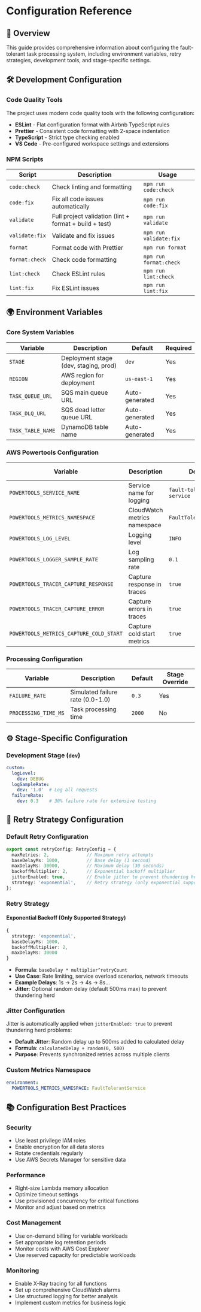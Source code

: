 # Configuration Reference

## 🔧 Overview

This guide provides comprehensive information about configuring the fault-tolerant task processing system, including environment variables, retry strategies, development tools, and stage-specific settings.

## 🛠️ Development Configuration

### Code Quality Tools
The project uses modern code quality tools with the following configuration:

- **ESLint** - Flat configuration format with Airbnb TypeScript rules
- **Prettier** - Consistent code formatting with 2-space indentation
- **TypeScript** - Strict type checking enabled
- **VS Code** - Pre-configured workspace settings and extensions

### NPM Scripts
| Script | Description | Usage |
|--------|-------------|-------|
| `code:check` | Check linting and formatting | `npm run code:check` |
| `code:fix` | Fix all code issues automatically | `npm run code:fix` |
| `validate` | Full project validation (lint + format + build + test) | `npm run validate` |
| `validate:fix` | Validate and fix issues | `npm run validate:fix` |
| `format` | Format code with Prettier | `npm run format` |
| `format:check` | Check code formatting | `npm run format:check` |
| `lint:check` | Check ESLint rules | `npm run lint:check` |
| `lint:fix` | Fix ESLint issues | `npm run lint:fix` |

## 🌍 Environment Variables

### Core System Variables

| Variable | Description | Default | Required |
|----------|-------------|---------|----------|
| `STAGE` | Deployment stage (dev, staging, prod) | `dev` | Yes |
| `REGION` | AWS region for deployment | `us-east-1` | Yes |
| `TASK_QUEUE_URL` | SQS main queue URL | Auto-generated | Yes |
| `TASK_DLQ_URL` | SQS dead letter queue URL | Auto-generated | Yes |
| `TASK_TABLE_NAME` | DynamoDB table name | Auto-generated | Yes |

### AWS Powertools Configuration

| Variable | Description | Default | Stage Override |
|----------|-------------|---------|----------------|
| `POWERTOOLS_SERVICE_NAME` | Service name for logging | `fault-tolerant-service` | No |
| `POWERTOOLS_METRICS_NAMESPACE` | CloudWatch metrics namespace | `FaultTolerantService` | No |
| `POWERTOOLS_LOG_LEVEL` | Logging level | `INFO` | Yes |
| `POWERTOOLS_LOGGER_SAMPLE_RATE` | Log sampling rate | `0.1` | Yes |
| `POWERTOOLS_TRACER_CAPTURE_RESPONSE` | Capture response in traces | `true` | No |
| `POWERTOOLS_TRACER_CAPTURE_ERROR` | Capture errors in traces | `true` | No |
| `POWERTOOLS_METRICS_CAPTURE_COLD_START` | Capture cold start metrics | `true` | No |

### Processing Configuration

| Variable | Description | Default | Stage Override |
|----------|-------------|---------|----------------|
| `FAILURE_RATE` | Simulated failure rate (0.0-1.0) | `0.3` | Yes |
| `PROCESSING_TIME_MS` | Task processing time | `2000` | No |

## ⚙️ Stage-Specific Configuration

### Development Stage (`dev`)
```yaml
custom:
  logLevel:
    dev: DEBUG
  logSampleRate:
    dev: '1.0'  # Log all requests
  failureRate:
    dev: 0.3    # 30% failure rate for extensive testing
```

## 🔄 Retry Strategy Configuration

### Default Retry Configuration
```typescript
export const retryConfig: RetryConfig = {
  maxRetries: 2,              // Maximum retry attempts
  baseDelayMs: 1000,          // Base delay (1 second)
  maxDelayMs: 30000,          // Maximum delay (30 seconds)
  backoffMultiplier: 2,       // Exponential backoff multiplier
  jitterEnabled: true,        // Enable jitter to prevent thundering herd
  strategy: 'exponential',    // Retry strategy (only exponential supported)
};
```

### Retry Strategy

#### Exponential Backoff (Only Supported Strategy)
```typescript
{
  strategy: 'exponential',
  baseDelayMs: 1000,
  backoffMultiplier: 2,
  maxDelayMs: 30000
}
```
- **Formula**: `baseDelay * multiplier^retryCount`
- **Use Case**: Rate limiting, service overload scenarios, network timeouts
- **Example Delays**: 1s → 2s → 4s → 8s...
- **Jitter**: Optional random delay (default 500ms max) to prevent thundering herd
### Jitter Configuration

Jitter is automatically applied when `jitterEnabled: true` to prevent thundering herd problems:
- **Default Jitter**: Random delay up to 500ms added to calculated delay
- **Formula**: `calculatedDelay + random(0, 500)`
- **Purpose**: Prevents synchronized retries across multiple clients

### Custom Metrics Namespace
```yaml
environment:
  POWERTOOLS_METRICS_NAMESPACE: FaultTolerantService
```

## 📚 Configuration Best Practices

### Security
- Use least privilege IAM roles
- Enable encryption for all data stores
- Rotate credentials regularly
- Use AWS Secrets Manager for sensitive data

### Performance
- Right-size Lambda memory allocation
- Optimize timeout settings
- Use provisioned concurrency for critical functions
- Monitor and adjust based on metrics

### Cost Management
- Use on-demand billing for variable workloads
- Set appropriate log retention periods
- Monitor costs with AWS Cost Explorer
- Use reserved capacity for predictable workloads

### Monitoring
- Enable X-Ray tracing for all functions
- Set up comprehensive CloudWatch alarms
- Use structured logging for better analysis
- Implement custom metrics for business logic
